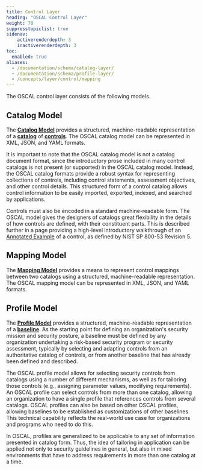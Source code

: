 ```yaml
---
title: Control Layer
heading: "OSCAL Control Layer"
weight: 70
suppresstopiclist: true
sidenav:
    activerenderdepth: 3
    inactiverenderdepth: 3
toc:
  enabled: true
aliases:
  - /documentation/schema/catalog-layer/
  - /documentation/schema/profile-layer/
  - /concepts/layer/control/mapping
---
```


The OSCAL control layer consists of the following models.

## Catalog Model

The **[Catalog Model](catalog/)** provides a structured, machine-readable representation of a **[catalog](../../terminology/#catalog)** of **[controls](../../terminology/#control)**. The OSCAL catalog model can be represented in XML, JSON, and YAML formats.
  
It is important to note that the OSCAL catalog model is not a catalog document format, since the introductory prose included in many control catalogs is not present (or supported) in the OSCAL catalog model. Instead, the OSCAL catalog formats provide a robust syntax for representing collections of controls, including control statements, assessment objectives, and other control details. This structured form of a control catalog allows control information to be easily imported, exported, indexed, and searched by applications.

Controls must also be encoded in a standard machine-readable form. The OSCAL model gives the designers of catalogs great flexibility in the details of how controls are defined, with their constituent parts. This is described further in a page providing a high-level introductory walkthrough of an [Annotated Example](catalog/sp800-53rev5-example) of a control, as defined by NIST SP 800-53 Revision 5.

## Mapping Model

The **[Mapping Model](mapping/)** provides a means to represent control mappings between two catalogs using a structured, machine-readable representation. The OSCAL mapping model can be represented in XML, JSON, and YAML formats.

## Profile Model

The **[Profile Model](profile/)** provides a structured, machine-readable representation of a **[baseline](../../terminology/#baseline)**. As the starting point for defining an organization's security mission and security posture, a baseline must be defined by any organization undertaking a risk-based security program or security assessment, typically by selecting and adapting controls from an authoritative catalog of controls, or from another baseline that has already been defined and described.

The OSCAL profile model allows for selecting security controls from catalogs using a number of different mechanisms, as well as for tailoring those controls (e.g., assigning parameter values, modifying requirements). An OSCAL profile can select controls from more than one catalog, allowing an organization to have a single profile that references controls from several catalogs. OSCAL profiles can also be based on other OSCAL profiles, allowing baselines to be established as customizations of other baselines. This technical capability reflects the real-world use case for organizations and programs who need to do this.

In OSCAL, profiles are generalized to be applicable to any set of information presented in catalog form. Thus, the idea of tailoring in application can be applied not only to security guidelines in general, but also in mixed environments that have to address requirements in more than one catalog at a time.

